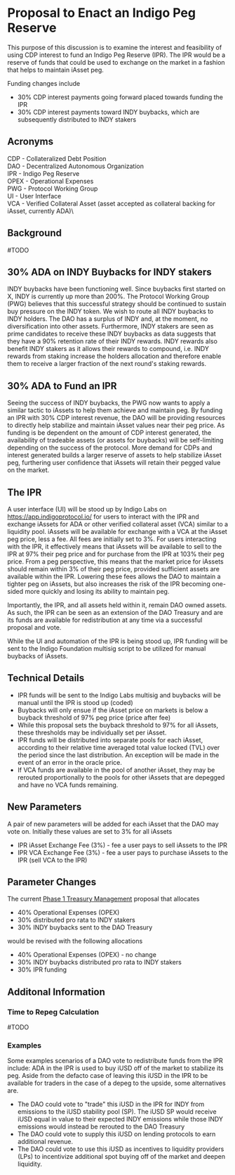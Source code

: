 # Proposal to Enact an Indigo Peg Reserve

This purpose of this discussion is to examine the interest and feasibility of using CDP interest to fund an Indigo Peg Reserve (IPR). The IPR would be a reserve of funds that could be used to exchange on the market in a fashion that helps to maintain iAsset peg.

Funding changes include
* 30% CDP interest payments going forward placed towards funding the IPR
* 30% CDP interest payments toward INDY buybacks, which are subsequently distributed to INDY stakers

## Acronyms
CDP - Collateralized Debt Position\
DAO - Decentralized Autonomous Organization\
IPR - Indigo Peg Reserve\
OPEX - Operational Expenses\
PWG - Protocol Working Group\
UI - User Interface\
VCA - Verified Collateral Asset (asset accepted as collateral backing for iAsset, currently ADA)\
## Background
#TODO

## 30% ADA on INDY Buybacks for INDY stakers
INDY buybacks have been functioning well. Since buybacks first started on X, INDY is currently up more than 200%. The Protocol Working Group (PWG) believes that this successful strategy should be continued to sustain buy pressure on the INDY token. We wish to route all INDY buybacks to INDY holders. The DAO has a surplus of INDY and, at the moment, no diversification into other assets. Furthermore, INDY stakers are seen as prime candidates to receive these INDY buybacks as data suggests that they have a 90% retention rate of their INDY rewards. INDY rewards also benefit INDY stakers as it allows their rewards to compound, i.e. INDY rewards from staking increase the holders allocation and therefore enable them to receive a larger fraction of the next round's staking rewards. 


## 30% ADA to Fund an IPR
Seeing the success of INDY buybacks, the PWG now wants to apply a similar tactic to iAssets to help them achieve and maintain peg. By funding an IPR with 30% CDP interest revenue, the DAO will be providing resources to directly help stabilize and maintain iAsset values near their peg price. As funding is be dependent on the amount of CDP interest generated, the availability of tradeable assets (or assets for buybacks) will be self-limiting depending on the success of the protocol. More demand for CDPs and interest generated builds a larger reserve of assets to help stabilize iAsset peg, furthering user confidence that iAssets will retain their pegged value on the market.

## The IPR
A user interface (UI) will be stood up by Indigo Labs on https://app.indigoprotocol.io/ for users to interact with the IPR and exchange iAssets for ADA or other verified collateral asset (VCA) similar to a liquidity pool. iAssets will be available for exchange with a VCA at the iAsset peg price, less a fee. All fees are initially set to 3%. For users interacting with the IPR, it effectively means that iAssets will be available to sell to the IPR at 97% their peg price and for purchase from the IPR at 103% their peg price. From a peg perspective, this means that the market price for iAssets should remain within 3% of their peg price, provided sufficient assets are available within the IPR. Lowering these fees allows the DAO to maintain a tighter peg on iAssets, but also increases the risk of the IPR becoming one-sided more quickly and losing its ability to maintain peg.

Importantly, the IPR, and all assets held within it, remain DAO owned assets. As such, the IPR can be seen as an extension of the DAO Treasury and are its funds are available for redistribution at any time via a successful proposal and vote.

While the UI and automation of the IPR is being stood up, IPR funding will be sent to the Indigo Foundation multisig script to be utilized for manual buybacks of iAssets.

## Technical Details
* IPR funds will be sent to the Indigo Labs multisig and buybacks will be manual until the IPR is stood up (coded) 
* Buybacks will only ensue if the iAsset price on markets is below a buyback threshold of 97% peg price (price after fee)
* While this proposal sets the buyback threshold to 97% for all iAssets, these thresholds may be individually set per iAsset.
* IPR funds will be distributed into separate pools for each iAsset, according to their relative time averaged total value locked (TVL) over the period since the last distribution. An exception will be made in the event of an error in the oracle price.
* If VCA funds are available in the pool of another iAsset, they may be rerouted proportionally to the pools for other iAssets that are depegged and have no VCA funds remaining.  

## New Parameters
A pair of new parameters will be added for each iAsset that the DAO may vote on. Initially these values are set to 3% for all iAssets
* IPR iAsset Exchange Fee (3%) - fee a user pays to sell iAssets to the IPR
* IPR VCA Exchange Fee (3%) - fee a user pays to purchase iAssets to the IPR (sell VCA to the IPR)

## Parameter Changes
The current [Phase 1 Treasury Management](https://app.indigoprotocol.io/governance/polls/53) proposal that allocates

* 40% Operational Expenses (OPEX)
* 30% distributed pro rata to INDY stakers
* 30% INDY buybacks sent to the DAO Treasury

would be revised with the following allocations

* 40% Operational Expenses (OPEX) - no change
* 30% INDY buybacks distributed pro rata to INDY stakers
* 30% IPR funding


## Additonal Information
### Time to Repeg Calculation
#TODO

### Examples
Some examples scenarios of a DAO vote to redistribute funds from the IPR include:
ADA in the IPR is used to buy iUSD off of the market to stabilize its peg. Aside from the defacto case of leaving this iUSD in the IPR to be available for traders in the case of a depeg to the upside, some alternatives are.
* The DAO could vote to "trade" this iUSD in the IPR for INDY from emissions to the iUSD stability pool (SP). The iUSD SP would receive iUSD equal in value to their expected INDY emissions while those INDY emissions would instead be rerouted to the DAO Treasury
* The DAO could vote to supply this iUSD on lending protocols to earn additional revenue.
* The DAO could vote to use this iUSD as incentives to liquidity providers (LPs) to incentivize additional spot buying off of the market and deepen liquidity.